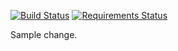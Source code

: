 [![Build Status](https://travis-ci.org/chrismullins/django_sample_project.svg?branch=master)](https://travis-ci.org/chrismullins/django_sample_project)
[![Requirements Status](https://requires.io/github/chrismullins/django_sample_project/requirements.svg?branch=master)](https://requires.io/github/chrismullins/django_sample_project/requirements/?branch=master)

Sample change.
